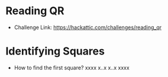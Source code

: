 
# Reading QR
- Challenge Link: https://hackattic.com/challenges/reading_qr


# Identifying Squares
- How to find the first square?
    xxxx 
    x..x 
    x..x 
    xxxx 


